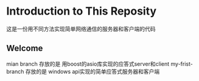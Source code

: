 # Introduction to This Reposity

这是一份用不同方法实现简单网络通信的服务器和客户端的代码

## Welcome
mian branch 存放的是 用boost的asio库实现的应答式server和client
my-frist-branch 存放的是 windows api实现的简单应答式服务器和客户端

